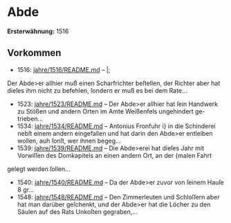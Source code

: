 # Abde

**Ersterwähnung:** 1516

## Vorkommen
- 1516: [jahre/1516/README.md](../jahre/1516/README.md) – |;

Der Abde>er allhier muß einen Scharfrichter beſtellen,
der Richter aber hat dieſes ihm nicht zu befehlen, ſondern
er muß es bei dem Rate...
- 1523: [jahre/1523/README.md](../jahre/1523/README.md) – Der Abde>er allhier hat ſein Handwerk zu Stößen
und andern Orten im Amte Weißenfels ungehindert ge-
trieben...
- 1534: [jahre/1534/README.md](../jahre/1534/README.md) – Antonius Fronfuhr i} in die Schinderei nebſt einem
andern eingefallen und hat darin den Abde>er entleiben
wollen, auh ſonſt, wer ihnen begeg...
- 1539: [jahre/1539/README.md](../jahre/1539/README.md) – Die Abde>erei hat dieſes Jahr mit Vorwiſſen des
Domkapitels an einen andern Ort, an der {malen Fahrt

gelegt werden ſollen...
- 1540: [jahre/1540/README.md](../jahre/1540/README.md) – Da der Abde>er zuvor von ſeinem Hauſe 8 gr...
- 1548: [jahre/1548/README.md](../jahre/1548/README.md) – Den Zimmerleuten und Schloſſern aber hat man
darüber geſchenkt, und der Abde>er hat die Löcher zu den
Säulen auf des Rats Unkoſten gegraben,...
